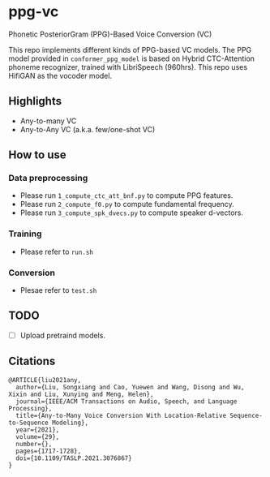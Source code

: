 # ppg-vc
Phonetic PosteriorGram (PPG)-Based Voice Conversion (VC)

This repo implements different kinds of PPG-based VC models. The PPG model provided in `conformer_ppg_model` is based on Hybrid CTC-Attention phoneme recognizer, trained with LibriSpeech (960hrs). This repo uses HifiGAN as the vocoder model.

## Highlights
- Any-to-many VC
- Any-to-Any VC (a.k.a. few/one-shot VC)

## How to use
### Data preprocessing
- Please run `1_compute_ctc_att_bnf.py` to compute PPG features.
- Please run `2_compute_f0.py` to compute fundamental frequency.
- Please run `3_compute_spk_dvecs.py` to compute speaker d-vectors.

### Training
- Please refer to `run.sh`

### Conversion
- Plesae refer to `test.sh`

## TODO
- [ ] Upload pretraind models.

## Citations
```
@ARTICLE{liu2021any,
  author={Liu, Songxiang and Cao, Yuewen and Wang, Disong and Wu, Xixin and Liu, Xunying and Meng, Helen},
  journal={IEEE/ACM Transactions on Audio, Speech, and Language Processing}, 
  title={Any-to-Many Voice Conversion With Location-Relative Sequence-to-Sequence Modeling}, 
  year={2021},
  volume={29},
  number={},
  pages={1717-1728},
  doi={10.1109/TASLP.2021.3076867}
}
